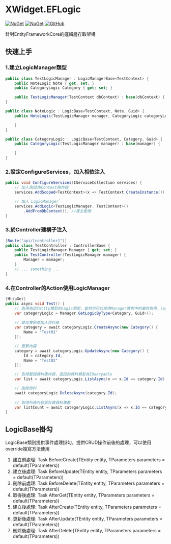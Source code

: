 ﻿XWidget.EFLogic
=====
[![NuGet](https://img.shields.io/nuget/v/XWidget.EFLogic.svg?style=flat-square)](https://www.nuget.org/packages/XWidget.EFLogic/)
[![NuGet](https://img.shields.io/nuget/dt/XWidget.EFLogic.svg?style=flat-square)](https://www.nuget.org/packages/XWidget.EFLogic/)
[![GitHub](https://img.shields.io/github/license/XuPeiYao/XWidget.svg?style=flat-square)](https://github.com/XuPeiYao/XWidget/blob/master/LICENSE)

針對EntityFrameworkCore的邏輯層存取架構

## 快速上手
### 1.建立LogicManager類型
```csharp
public class TestLogicManager : LogicManagerBase<TestContext> {
    public NoteLogic Note { get; set; }
    public CategoryLogic Category { get; set; }

    public TestLogicManager(TestContext dbContext) : base(dbContext) { }
}

public class NoteLogic : LogicBase<TestContext, Note, Guid> {
    public NoteLogic(TestLogicManager manager, CategoryLogic categoryLogic) : base(manager) {

    }
}

public class CategoryLogic : LogicBase<TestContext, Category, Guid> {
    public CategoryLogic(TestLogicManager manager) : base(manager) {

    }
}
```

### 2.設定ConfigureServices，加入相依注入
```csharp
public void ConfigureServices(IServiceCollection services) {
    // 加入測試DbContext與內容
    services.AddScoped<TestContext>(x => TestContext.CreateInstance());

    // 加入`LogicManager`
    services.AddLogic<TestLogicManager, TestContext>()
        .AddFromDbContext(); //產生動態
}
```

### 3.於Controller建構子注入
```csharp
[Route("api/[controller]")]
public class TestController : ControllerBase {
    public TestLogicManager Manager { get; set; }
    public TestController(TestLogicManager manager) {
        Manager = manager;
    } 
    // ... something ...
}
```

### 4.在Controller的Action使用LogicManager
```csharp
[HttpGet]
public async void Test() {
    // 取得指定Entity類型的Logic類型，當然也可以使用Manager實例中的屬性取得，LogicManager的屬性支援相依注入
    var categoryLogic = Manager.GetLogicByType<Category, Guid>();
    
    // 建立實例並加入資料庫
    var category = await categoryLogic.CreateAsync(new Category() {
        Name = "Test01"
    });

    // 更新內容
    category = await categoryLogic.UpdateAsync(new Category() {
        Id = category.Id,
        Name = "Test02"
    });

    // 取得整個資料表內容，返回的資料類型為IQueryable
    var list = await categoryLogic.ListAsync(x => x.Id == category.Id);

    // 刪除資料
    await categoryLogic.DeleteAsync(category.Id);
   
    // 取得列表內容並計算資料筆數
    var listCount = await categoryLogic.ListAsync(x => x.Id == category.Id).Count();
}
```

## LogicBase掛勾
LogicBase類別提供事件處理掛勾，提供CRUD操作前後的處理，可以使用override複寫方法使用

1. 建立前處理: Task BeforeCreate(TEntity entity, TParameters parameters = default(TParameters))
2. 建立後處理: Task BeforeUpdate(TEntity entity, TParameters parameters = default(TParameters))
3. 刪除前處理: Task BeforeDelete(TEntity entity, TParameters parameters = default(TParameters))
4. 取得後處理: Task AfterGet(TEntity entity, TParameters parameters = default(TParameters))
5. 建立後處理: Task AfterCreate(TEntity entity, TParameters parameters = default(TParameters))
6. 更新後處理: Task AfterUpdate(TEntity entity, TParameters parameters = default(TParameters))
7. 刪除後處理: Task AfterDelete(TEntity entity, TParameters parameters = default(TParameters))